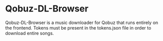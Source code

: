 # Qobuz-DL-Browser
 Qobuz-DL-Browser is a music downloader for Qobuz that runs entirely on the frontend. Tokens must be present in the tokens.json file in order to download entire songs.